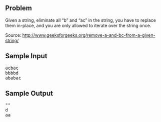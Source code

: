 Problem
-------
Given a string, eliminate all “b” and “ac” in the string, you have to replace them in-place, and you are only allowed to iterate over the string once.

Source: http://www.geeksforgeeks.org/remove-a-and-bc-from-a-given-string/

Sample Input
-----------
<pre>
acbac
bbbbd
ababac
</pre>

Sample Output
-------------
<pre>
""
d
aa
</pre>
